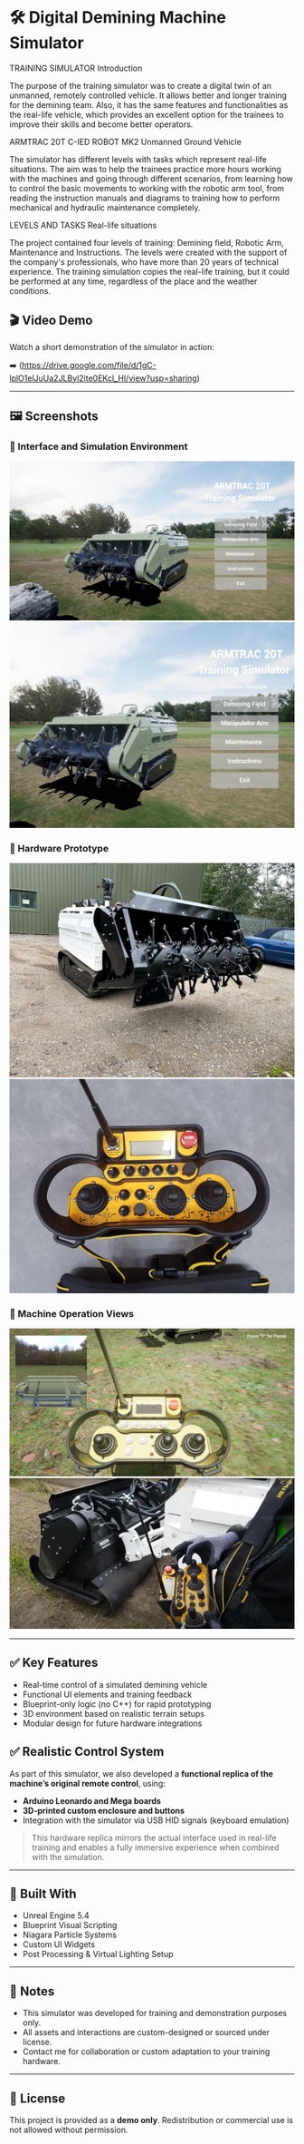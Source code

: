 # 🛠️ Digital Demining Machine Simulator

TRAINING SIMULATOR
Introduction

The purpose of the training simulator was to create a digital twin of an unmanned, remotely controlled vehicle. It allows better and longer training for the demining team. Also, it has the same features and functionalities as the real-life vehicle, which provides an excellent option for the trainees to improve their skills and become better operators.

ARMTRAC 20T C-IED ROBOT MK2
Unmanned Ground Vehicle

The simulator has different levels with tasks which represent real-life situations. The aim was to help the trainees practice more hours working with the machines and going through different scenarios, from learning how to control the basic movements to working with the robotic arm tool, from reading the instruction manuals and diagrams to training how to perform mechanical and hydraulic maintenance completely.

LEVELS AND TASKS
Real-life situations

The project contained four levels of training: Demining field, Robotic Arm, Maintenance and Instructions. The levels were created with the support of the company's professionals, who have more than 20 years of technical experience. The training simulation copies the real-life training, but it could be performed at any time, regardless of the place and the weather conditions.

## 🎬 Video Demo

Watch a short demonstration of the simulator in action:

➡️ (https://drive.google.com/file/d/1gC-lplO1elJuUa2JLByl2ite0EKcl_HI/view?usp=sharing)

---

## 🖼️ Screenshots

### 🧨 Interface and Simulation Environment
![Simulation UI](DemoPictures/Capture.png)
![Edited UI View](DemoPictures/Capture_edited.jpg)

### 🔧 Hardware Prototype
![Hardware Photo](DemoPictures/IMG_0480.jpg)
![Hardware Setup](DemoPictures/20181113_082544%20(1).jpg)

### 🚜 Machine Operation Views
![Simulation 1](DemoPictures/sim1%20cap1.png)
![Simulation 2](DemoPictures/sim1%20cap1R.png)

---

## ✅ Key Features

- Real-time control of a simulated demining vehicle
- Functional UI elements and training feedback
- Blueprint-only logic (no C++) for rapid prototyping
- 3D environment based on realistic terrain setups
- Modular design for future hardware integrations

## ✅ Realistic Control System

As part of this simulator, we also developed a **functional replica of the machine’s original remote control**, using:

- **Arduino Leonardo and Mega boards**
- **3D-printed custom enclosure and buttons**
- Integration with the simulator via USB HID signals (keyboard emulation)

> This hardware replica mirrors the actual interface used in real-life training and enables a fully immersive experience when combined with the simulation.

---

## 🧰 Built With

- Unreal Engine 5.4
- Blueprint Visual Scripting
- Niagara Particle Systems
- Custom UI Widgets
- Post Processing & Virtual Lighting Setup

---

## 📌 Notes

- This simulator was developed for training and demonstration purposes only.
- All assets and interactions are custom-designed or sourced under license.
- Contact me for collaboration or custom adaptation to your training hardware.

---

## 📃 License

This project is provided as a **demo only**. Redistribution or commercial use is not allowed without permission.
